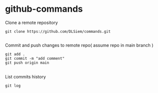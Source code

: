 # github-commands

Clone a remote repository

```
git clone https://github.com/DLSiem/commands.git
```

##

Commit and push changes to remote repo( assume repo in main branch )

```
git add .
git commit -m "add comment"
git push origin main
```

##

List commits history

```
git log
```

##
